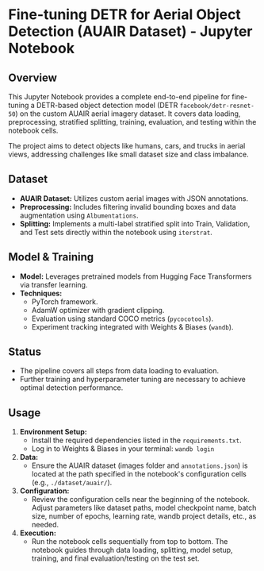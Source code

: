 # Fine-tuning DETR for Aerial Object Detection (AUAIR Dataset) - Jupyter Notebook

## Overview

This Jupyter Notebook provides a complete end-to-end pipeline for fine-tuning a DETR-based object detection model (DETR `facebook/detr-resnet-50`) on the custom AUAIR aerial imagery dataset. It covers data loading, preprocessing, stratified splitting, training, evaluation, and testing within the notebook cells.

The project aims to detect objects like humans, cars, and trucks in aerial views, addressing challenges like small dataset size and class imbalance.

## Dataset

* **AUAIR Dataset:** Utilizes custom aerial images with JSON annotations.
* **Preprocessing:** Includes filtering invalid bounding boxes and data augmentation using `Albumentations`.
* **Splitting:** Implements a multi-label stratified split into Train, Validation, and Test sets directly within the notebook using `iterstrat`.

## Model & Training

* **Model:** Leverages pretrained models from Hugging Face Transformers via transfer learning.
* **Techniques:**
    * PyTorch framework.
    * AdamW optimizer with gradient clipping.
    * Evaluation using standard COCO metrics (`pycocotools`).
    * Experiment tracking integrated with Weights & Biases (`wandb`).

## Status

* The pipeline covers all steps from data loading to evaluation.
* Further training and hyperparameter tuning are necessary to achieve optimal detection performance.

## Usage

1.  **Environment Setup:**
    * Install the required dependencies listed in the `requirements.txt`. 
    * Log in to Weights & Biases in your terminal: `wandb login`
2.  **Data:**
    * Ensure the AUAIR dataset (images folder and `annotations.json`) is located at the path specified in the notebook's configuration cells (e.g., `./dataset/auair/`).
3.  **Configuration:**
    * Review the configuration cells near the beginning of the notebook. Adjust parameters like dataset paths, model checkpoint name, batch size, number of epochs, learning rate, wandb project details, etc., as needed.
4.  **Execution:**
    * Run the notebook cells sequentially from top to bottom. The notebook guides through data loading, splitting, model setup, training, and final evaluation/testing on the test set.

